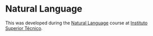 # Natural Language

This was developed during the [Natural Language](https://fenix.tecnico.ulisboa.pt/disciplinas/LN2/2022-2023/1-semestre/pagina-inicial) course at [Instituto Superior Técnico](https://tecnico.ulisboa.pt/en/).
